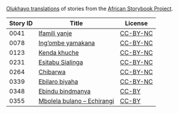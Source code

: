 [Olukhayo translations](http://africanstorybook.org/language/olukhayo) of stories from the [African Storybook Project](http://africanstorybook.org).

Story ID | Title | License
-------- | ----- | -------
0041 | [Ifamili yanje](http://africanstorybook.org/stories/ifamili-yanje) | [CC-BY-NC](http://creativecommons.org/licenses/by-nc/3.0/)
0078 | [Ing’ombe yamakana ](http://africanstorybook.org/stories/ing’ombe-yamakana) | [CC-BY-NC](http://creativecommons.org/licenses/by-nc/3.0/)
0123 | [Kenda khuche ](http://africanstorybook.org/stories/kenda-khuche) | [CC-BY-NC](http://creativecommons.org/licenses/by-nc/3.0/)
0231 | [Esitabu Sialinga](http://africanstorybook.org/stories/esitabu-sialinga) | [CC-BY-NC](http://creativecommons.org/licenses/by-nc/3.0/)
0264 | [Chibarwa](http://africanstorybook.org/stories/chibarwa-0) | [CC-BY-NC](http://creativecommons.org/licenses/by-nc/3.0/)
0339 | [Ebilaro biyaha](http://africanstorybook.org/stories/ebilaro-biyaha) | [CC-BY-NC](http://creativecommons.org/licenses/by-nc/3.0/)
0348 | [Ebindu bindmanya ](http://africanstorybook.org/stories/ebindu-bindmanya) | [CC-BY](https://creativecommons.org/licenses/by/3.0/)
0355 | [Mbolela bulano – Echirangi ](http://africanstorybook.org/stories/mbolela-bulano-–-echirangi) | [CC-BY](https://creativecommons.org/licenses/by/3.0/)
